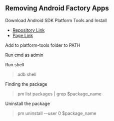 ## Removing Android Factory Apps

Download Android SDK Platform Tools and Install
- [Repository Link](https://dl.google.com/android/repository/platform-tools-latest-windows.zip)
- [Page Link](https://developer.android.com/tools/releases/platform-tools#downloads.html)

Add to platform-tools folder to PATH

Run cmd as admin

Run shell
> adb shell

Finding the package
> pm list packages | grep $package_name 

Uninstall the package
> pm uninstall --user 0 $package_name
